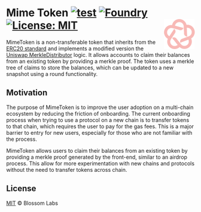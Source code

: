 # Mime Token [![test][gha-badge]][gha] [![Foundry][foundry-badge]][foundry] [![License: MIT][license-badge]][license] <a href="#"><img align="right" src=".github/assets/blossom-labs.svg" height="80px" /></a>

[gha]: https://github.com/BlossomLabs/mime-token/actions/workflows/test.yml
[gha-badge]: https://github.com/BlossomLabs/mime-token/actions/workflows/test.yml/badge.svg
[foundry]: https://getfoundry.sh/
[foundry-badge]: https://img.shields.io/badge/Built%20with-Foundry-FFDB1C.svg
[license]: https://opensource.org/licenses/MIT
[license-badge]: https://img.shields.io/badge/License-MIT-blue.svg

MimeToken is a non-transferable token that inherits from the [ERC20 standard](https://ethereum.org/en/developers/docs/standards/tokens/erc-20/) and implements a modified version the [Uniswap MerkleDistributor](https://github.com/Uniswap/merkle-distributor/blob/master/contracts/MerkleDistributor.sol) logic. It allows accounts to claim their balances from an existing token by providing a merkle proof. The token uses a merkle tree of claims to store the balances, which can be updated to a new snapshot using a round functionality.

## Motivation

The purpose of MimeToken is to improve the user adoption on a multi-chain ecosystem by reducing the friction of onboarding. The current onboarding process when trying to use a protocol on a new chain is to transfer tokens to that chain, which requires the user to pay for the gas fees. This is a major barrier to entry for new users, especially for those who are not familiar with the process. 

MimeToken allows users to claim their balances from an existing token by providing a merkle proof generated by the front-end, similar to an airdrop process. This allow for more experimentation with new chains and protocols without the need to transfer tokens across chain.

## License

[MIT](./LICENSE.md) © Blossom Labs